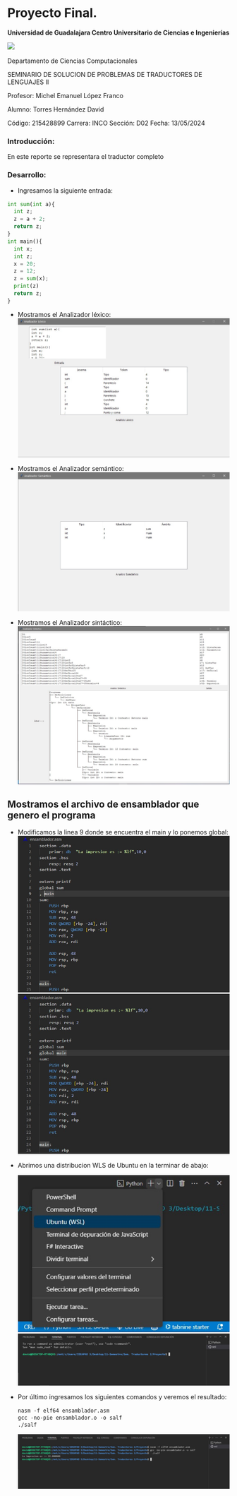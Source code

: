 # Proyecto Final.
**Universidad de Guadalajara Centro Universitario de Ciencias e Ingenierías**

  ![](https://seeklogo.com/images/U/Universidad_de_Guadalajara-logo-E221350A81-seeklogo.com.png) <br>

Departamento de Ciencias Computacionales

SEMINARIO DE SOLUCION DE PROBLEMAS DE TRADUCTORES DE LENGUAJES II

Profesor: Michel Emanuel López Franco

Alumno: Torres Hernández David

Código: 215428899	     	Carrera: INCO		Sección: D02		Fecha: 13/05/2024


### **Introducción:**

En este reporte se representara el traductor completo <br>

### **Desarrollo:**
- Ingresamos la siguiente entrada: <br>
```python
int sum(int a){
  int z;
  z = a + 2;
  return z;
}
int main(){
  int x;
  int z;
  x = 20;
  z = 12;
  z = sum(x);
  print(z)
  return z;
}
```
- Mostramos el Analizador léxico: <br>
![image](lexico.jpg) <br>

- Mostramos el Analizador semántico:
  ![image](semantico.jpg) <br>

- Mostramos el Analizador sintáctico:
  ![image](sintactico.jpg) <br>

## Mostramos el archivo de ensamblador que genero el programa
- Modificamos la linea 9 donde se encuentra el main y lo ponemos global:
  ![image](ensamblador1.jpg) <br>
  ![image](ensamblador2.jpg) <br>
  
- Abrimos una distribucion WLS de Ubuntu en la terminar de abajo:
  
  ![image](wls.jpg) <br>
  ![image](terminal1.jpg) <br>
  
- Por último ingresamos los siguientes comandos y veremos el resultado:
  ```linux
  nasm -f elf64 ensamblador.asm
  gcc -no-pie ensamblador.o -o salf
  ./salf
  ```
  ![image](terminal2.jpg) <br>
